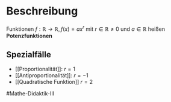 # Beschreibung
Funktionen $f : \mathbb{R} \to \mathbb{R}, f(x) = ax^r$ mit $r \in \mathbb{R} \neq 0$ und $a \in \mathbb{R}$ heißen **Potenzfunktionen**

## Spezialfälle
- [[Proportionalität]]: $r = 1$
- [[Antiproportionalität]]: $r = -1$
- [[Quadratische Funktion]] $r = 2$

#Mathe-Didaktik-III 